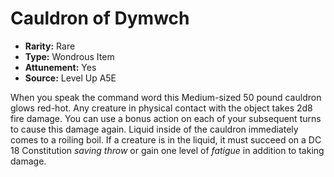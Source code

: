
# Cauldron of Dymwch

* **Rarity:** Rare
* **Type:** Wondrous Item
* **Attunement:** Yes
* **Source:** Level Up A5E


When you speak the command word this Medium-sized 50 pound cauldron glows red-hot. Any creature in physical contact with the object takes 2d8 fire damage. You can use a bonus action on each of your subsequent turns to cause this damage again. Liquid inside of the cauldron immediately comes to a roiling boil. If a creature is in the liquid, it must succeed on a DC 18 Constitution _saving throw_ or gain one level of _fatigue_ in addition to taking damage.
